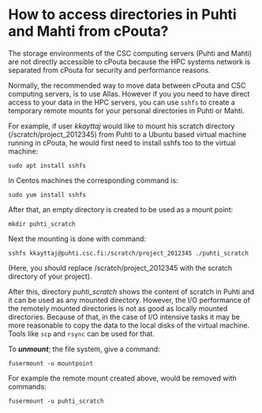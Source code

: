 # How to access directories in Puhti and Mahti from cPouta?

The storage environments of the CSC computing servers (Puhti and Mahti) are not directly accessible to cPouta because the HPC systems network is separated from cPouta for security and performance reasons. 

Normally, the recommended way to move data between cPouta and CSC computing servers, is to use Allas. However if you you need to have direct access to your data in the HPC servers, you can use `sshfs` to create a temporary remote mounts for your personal directories in Puhti or Mahti.

For example, if user _kkayttaj_ would like to mount his scratch directory (/scratch/project_2012345) from Puhti to a Ubuntu based virtual machine running in cPouta, he would first need to install sshfs too to the virtual machine:

```
sudo apt install sshfs
```
In Centos machines the corresponding command is:

```text
sudo yum install sshfs
```

After that, an empty directory is created to be used as a mount point:

```
mkdir puhti_scratch
```

Next the mounting is done with command:

```
sshfs kkayttaj@puhti.csc.fi:/scratch/project_2012345 ./puhti_scratch
```

(Here, you should replace /scratch/project_2012345 with the scratch directory of your project).

After this, directory _puhti_scratch_ shows the content of scratch in Puhti and it can be used as any mounted directory. However, the I/O performance of the remotely mounted directories is not as good as locally mounted directories. Because of that, in the case of I/O intensive tasks it may be more reasonable to copy the data to the local disks of the virtual machine. Tools like `scp` and `rsync` can be used for that.

To _**unmount**_; the file system, give a command:

```
fusermount -u mountpoint
```

For example the remote mount created above, would be removed with commands:

```
fusermount -u puhti_scratch
```
